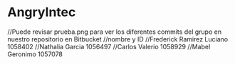 # AngryIntec
//Puede revisar prueba.png para ver los diferentes commits del grupo en nuestro repositorio en Bitbucket
//nombre y ID
//Frederick Ramirez Luciano 1058402
//Nathalia Garcia 1056497
//Carlos Valerio 1058929
//Mabel Geronimo 1057078
